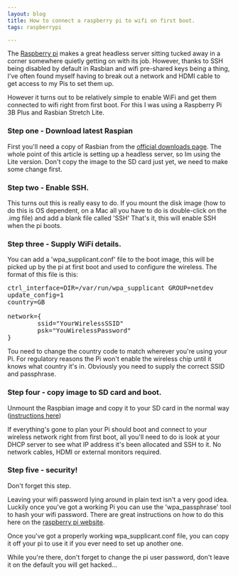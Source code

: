 ```yaml
---
layout: blog
title: How to connect a raspberry pi to wifi on first boot.
tags: raspberrypi

---
```


The [Raspberry pi](https://www.raspberrypi.org/) makes a great headless server sitting tucked away in a corner somewhere quietly getting on with its job. However, thanks to SSH being disabled by default in Rasbian and wifi pre-shared keys being a thing, I've often found myself having to break out a network and HDMI cable to get access to my Pis to set them up.

However it turns out to be relatively simple to enable WiFi and get them connected to wifi right from first boot. For this I was using a Raspberry Pi 3B Plus and Rasbian Stretch Lite.

### Step one -  Download latest Raspian

First you'll need a copy of Rasbian from the [official downloads page](https://www.raspberrypi.org/downloads/). The whole point of this article is setting up a headless server, so Im using the Lite version. Don't copy the image to the SD card just yet, we need to make some change first.

### Step two - Enable SSH.

This turns out this is really easy to do. If you mount the disk image (how to do this is OS dependent, on a Mac all you have to do is double-click on the .img file) and add a blank file called 'SSH' That's it, this will enable SSH when the pi boots.

### Step three - Supply WiFi details.

You can add a 'wpa_supplicant.conf' file to the boot image, this will be picked up by the pi at first boot and used to configure the wireless. The format of this file is this:

<pre>
ctrl_interface=DIR=/var/run/wpa_supplicant GROUP=netdev
update_config=1
country=GB

network={
        ssid="YourWirelessSSID"
        psk="YouWirelessPassword"
}
</pre>

Tou need to change the country code to match wherever you're using your Pi. For regulatory reasons the Pi won't enable the wireless chip until it knows what country it's in. Obviously you need to supply the correct SSID and passphrase.

### Step four - copy image to SD card and boot.

Unmount the Raspbian image and copy it to your SD card in the normal way ([instructions here](https://www.raspberrypi.org/documentation/installation/installing-images/README.md))

If everything's gone to plan your Pi should boot and connect to your wireless network right from first boot, all you'll need to do is look at your DHCP server to see what IP address it's been allocated and SSH to it. No network cables, HDMI or external monitors required.

### Step five - security!

Don't forget this step.

Leaving your wifi password lying around in plain text isn't a very good idea. Luckily once you've got a working Pi you can use the 'wpa_passphrase' tool to hash your wifi password. There are great instructions on how to do this here on the [raspberry pi website](https://www.raspberrypi.org/documentation/configuration/wireless/wireless-cli.md). 

Once you've got a properly working wpa_supplicant.conf file, you can copy it off your pi to use it if you ever need to set up another one.

While you're there, don't forget to change the pi user password, don't leave it on the default you will get hacked...

